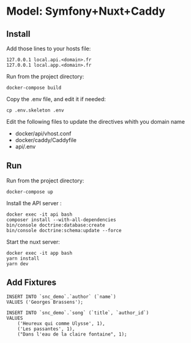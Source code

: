 # Model: Symfony+Nuxt+Caddy

## Install

Add those lines to your hosts file:

    127.0.0.1 local.api.<domain>.fr
    127.0.0.1 local.app.<domain>.fr

Run from the project directory:

    docker-compose build

Copy the .env file, and edit it if needed:

    cp .env.skeleton .env

Edit the following files to update the directives whith you domain name

* docker/api/vhost.conf
* docker/caddy/Caddyfile
* api/.env

## Run

Run from the project directory:

    docker-compose up

Install the API server : 

    docker exec -it api bash
    composer install --with-all-dependencies
    bin/console doctrine:database:create
    bin/console doctrine:schema:update --force

Start the nuxt server:

    docker exec -it app bash
    yarn install
    yarn dev

## Add Fixtures

    INSERT INTO `snc_demo`.`author` (`name`)
    VALUES ('Georges Brassens');
    
    INSERT INTO `snc_demo`.`song` (`title`, `author_id`)
    VALUES
        ('Heureux qui comme Ulysse', 1),
        ('Les passantes', 1),
        ("Dans l'eau de la claire fontaine", 1);
